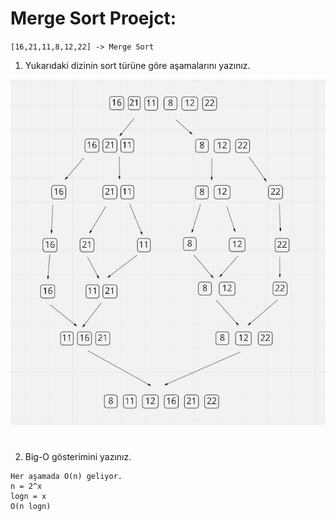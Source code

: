 # Merge Sort Proejct:

`[16,21,11,8,12,22] -> Merge Sort`

1. Yukarıdaki dizinin sort türüne göre aşamalarını yazınız.

![](img/merge-sort.png)

#

2. Big-O gösterimini yazınız.

```
Her aşamada O(n) geliyor.
n = 2^x
logn = x
O(n logn)
```
